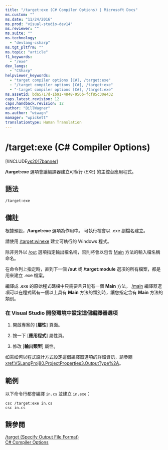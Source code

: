 ```yaml
---
title: "/target:exe (C# Compiler Options) | Microsoft Docs"
ms.custom: ""
ms.date: "11/24/2016"
ms.prod: "visual-studio-dev14"
ms.reviewer: ""
ms.suite: ""
ms.technology: 
  - "devlang-csharp"
ms.tgt_pltfrm: ""
ms.topic: "article"
f1_keywords: 
  - "/exe"
dev_langs: 
  - "CSharp"
helpviewer_keywords: 
  - "target compiler options [C#], /target:exe"
  - "/target compiler options [C#], /target:exe"
  - "-target compiler options [C#], /target:exe"
ms.assetid: bda5717d-1b91-4848-956b-fcf85c30e432
caps.latest.revision: 12
caps.handback.revision: 12
author: "BillWagner"
ms.author: "wiwagn"
manager: "wpickett"
translationtype: Human Translation
---
```

# /target:exe (C# Compiler Options)
[!INCLUDE[vs2017banner](../../../csharp/includes/vs2017banner.md)]

**\/target:exe** 選項會讓編譯器建立可執行 \(EXE\) 的主控台應用程式。  
  
## 語法  
  
```  
/target:exe  
```  
  
## 備註  
 根據預設，**\/target:exe** 選項為作用中。  可執行檔會以 .exe 副檔名建立。  
  
 請使用 [\/target:winexe](../../../csharp/language-reference/compiler-options/target-winexe-compiler-option.md) 建立可執行的 Windows 程式。  
  
 除非另外以 [\/out](../../../csharp/language-reference/compiler-options/out-compiler-option.md) 選項指定輸出檔名稱，否則將會以包含 [Main](../../../csharp/programming-guide/main-and-command-args/main-and-command-line-arguments.md) 方法的輸入檔名稱命名。  
  
 在命令列上指定時，直到下一個 **\/out** 或 **\/target:module** 選項的所有檔案，都是用來建立 .exe 檔案。  
  
 編譯成 .exe 的原始程式碼檔中只需要且只能有一個 **Main** 方法。  [\/main](../../../csharp/language-reference/compiler-options/main-compiler-option.md) 編譯器選項可以在程式碼有一個以上具有 **Main** 方法的類別時，讓您指定含有 **Main** 方法的類別。  
  
### 在 Visual Studio 開發環境中設定這個編譯器選項  
  
1.  開啟專案的 \[**屬性**\] 頁面。  
  
2.  按一下 \[**應用程式**\] 屬性頁。  
  
3.  修改 \[**輸出類型**\] 屬性。  
  
 如需如何以程式設計方式設定這個編譯器選項的詳細資訊，請參閱 <xref:VSLangProj80.ProjectProperties3.OutputType%2A>。  
  
## 範例  
 以下命令行都會編譯 `in.cs` 並建立 `in.exe`：  
  
```  
csc /target:exe in.cs  
csc in.cs  
```  
  
## 請參閱  
 [\/target \(Specify Output File Format\)](../../../csharp/language-reference/compiler-options/target-compiler-option.md)   
 [C\# Compiler Options](../../../csharp/language-reference/compiler-options/index.md)